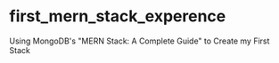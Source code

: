 # first_mern_stack_experence
Using MongoDB's "MERN Stack: A Complete Guide" to Create my First Stack
